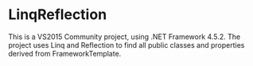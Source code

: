 # LinqReflection
This is a VS2015 Community project, using .NET Framework 4.5.2.
The project uses Linq and Reflection to find all public classes and properties derived from FrameworkTemplate.
